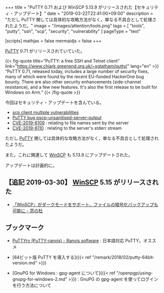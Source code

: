 +++
title = "PuTTY 0.71 および WinSCP 5.13.9 がリリースされた【セキュリティ・アップデート】"
date = "2019-03-22T22:41:00+09:00"
description = "ただし PuTTY 関しては具体的な攻略方法がなく，単なる不具合として処理されたようだ。"
image = "/images/attention/tools.png"
tags  = [ "tools", "putty", "ssh", "scp", "security", "vulnerability" ]
pageType = "text"

[scripts]
  mathjax = false
  mermaidjs = false
+++

[PuTTY] 0.71 がリリースされていていた。

{{< fig-quote title="PuTTY: a free SSH and Telnet client" link="https://www.chiark.greenend.org.uk/~sgtatham/putty/" lang="en" >}}
<q>PuTTY 0.71, released today, includes a large number of security fixes, many of which were found by the recent EU-funded HackerOne bug bounty. There are also other security enhancements (side-channel resistance), and a few new features. It's also the first release to be built for Windows on Arm.</q>
{{< /fig-quote >}}

今回はセキュリティ・アップデートを含んでいる。

- [scp client multiple vulnerabilities](https://sintonen.fi/advisories/scp-client-multiple-vulnerabilities.txt)
- [PuTTY bug pscp-unsanitised-server-output](https://www.chiark.greenend.org.uk/~sgtatham/putty/wishlist/pscp-unsanitised-server-output.html)
- [CVE-2019-6109](https://cve.mitre.org/cgi-bin/cvename.cgi?name=CVE-2019-6109) : relating to file names sent by the server
- [CVE-2019-6110](https://cve.mitre.org/cgi-bin/cvename.cgi?name=CVE-2019-6110) : relating to the server's stderr stream

ただし [PuTTY] 関しては具体的な攻略方法がなく，単なる不具合として処理されたようだ。

また，これに関連して [WinSCP] も 5.13.9 にアップデートされた。

アップデートは計画的に。

## 【追記 2019-03-30】 [WinSCP] 5.15 がリリースされた

- [「WinSCP」がダークモードをサポート、ファイルの暗号化バックアップも可能に - 窓の杜](https://forest.watch.impress.co.jp/docs/news/1177129.html)

## ブックマーク

- [PuTTYrv (PuTTY-ranvis) - Ranvis software](https://www.ranvis.com/putty) : 日本語対応 PuTTY。オススメ

- [64ビット版 PuTTY を導入する]({{< ref "/remark/2018/02/putty-64bit-version.md" >}})
- [GnuPG for Windows : gpg-agent について]({{< ref "/openpgp/using-gnupg-for-windows-2.md" >}}) : GnuPG の gpg-agent を使ってログインを行う方法について

[PuTTY]: https://www.chiark.greenend.org.uk/~sgtatham/putty/ "PuTTY: a free SSH and Telnet client"
[WinSCP]: https://winscp.net/ "WinSCP :: Official Site :: Free SFTP and FTP client for Windows"
